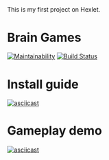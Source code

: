##
This is my first project on Hexlet.

# Brain Games

[![Maintainability](https://api.codeclimate.com/v1/badges/f95c25021969a94fc237/maintainability)](https://codeclimate.com/github/aldarg/project-lvl1-s508/maintainability)
[![Build Status](https://travis-ci.org/aldarg/project-lvl1-s508.svg?branch=master)](https://travis-ci.org/aldarg/project-lvl1-s508)

# Install guide

[![asciicast](https://asciinema.org/a/pGSKMDkYHESFWHjXloRpjObpq.svg)](https://asciinema.org/a/pGSKMDkYHESFWHjXloRpjObpq)

# Gameplay demo

[![asciicast](https://asciinema.org/a/BxSBFq7sgy24sQWHVNBtlDCkX.svg)](https://asciinema.org/a/BxSBFq7sgy24sQWHVNBtlDCkX)